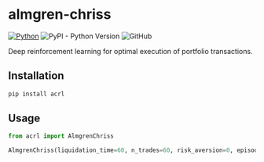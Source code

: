 # almgren-chriss

[![Python](https://github.com/alexandrebrilhantealmgren-chriss/actions/workflows/python-package.yml/badge.svg)](https://github.com/alexandrebrilhantealmgren-chriss/actions/workflows/python-package.yml)
![PyPI - Python Version](https://img.shields.io/pypi/pyversions/acrl)
![GitHub](https://img.shields.io/github/license/alexandrebrilhante/almgren-chriss)

Deep reinforcement learning for optimal execution of portfolio transactions.

## Installation
```bash
pip install acrl
```

## Usage
```python
from acrl import AlmgrenChriss

AlmgrenChriss(liquidation_time=60, n_trades=60, risk_aversion=0, episodes=10000).run()
```